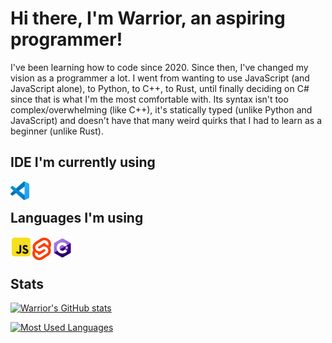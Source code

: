 # Hi there, I'm Warrior, an aspiring programmer!

I've been learning how to code since 2020. Since then, I've changed my vision as a programmer a lot. I went from wanting to use JavaScript (and JavaScript alone), to Python, to C++, to Rust, until finally deciding on C# since that is what I'm the most comfortable with. Its syntax isn't too complex/overwhelming (like C++), it's statically typed (unlike Python and JavaScript) and doesn't have that many weird quirks that I had to learn as a beginner (unlike Rust).

## IDE I'm currently using
<img align="left" alt="VSCode" width="30px" src="https://raw.githubusercontent.com/Mempler/Mempler/master/assets//visual-studio-code.svg" /><br />

## Languages I'm using
<img style="padding: 1.5px" align="left" alt="JS" width="30px" src="https://raw.githubusercontent.com/Mempler/Mempler/master/assets//javascript.svg" />
<img style="padding: 1.5px" align="left" alt="Svelte" width="30px" src="https://raw.githubusercontent.com/budget-warrior/budget-warrior/main/assets/svelte.svg" />
<img style="padding: 1.5px" align="left" alt="C#" width="30px" src="https://raw.githubusercontent.com/Mempler/Mempler/master/assets/csharp.svg" /><br /><br />

## Stats
[![Warrior's GitHub stats](https://github-readme-stats.vercel.app/api?username=budget-warrior&show_icons=true&theme=cobalt)](https://github.com/anuraghazra/github-readme-stats)

[![Most Used Languages](https://github-readme-stats.vercel.app/api/top-langs/?username=budget-warrior&show_icons=true&theme=cobalt&layout=compact)](https://github.com/anuraghazra/github-readme-stats)
